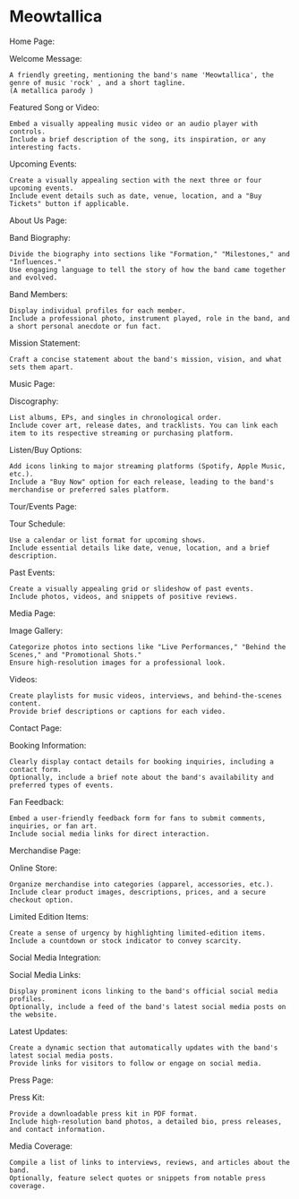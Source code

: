 # Meowtallica

Home Page:

Welcome Message:

    A friendly greeting, mentioning the band's name 'Meowtallica', the genre of music 'rock' , and a short tagline.
    (A metallica parody )

Featured Song or Video:

    Embed a visually appealing music video or an audio player with controls.
    Include a brief description of the song, its inspiration, or any interesting facts.

Upcoming Events:

    Create a visually appealing section with the next three or four upcoming events.
    Include event details such as date, venue, location, and a "Buy Tickets" button if applicable.

About Us Page:

Band Biography:

    Divide the biography into sections like "Formation," "Milestones," and "Influences."
    Use engaging language to tell the story of how the band came together and evolved.

Band Members:

    Display individual profiles for each member.
    Include a professional photo, instrument played, role in the band, and a short personal anecdote or fun fact.

Mission Statement:

    Craft a concise statement about the band's mission, vision, and what sets them apart.

Music Page:

Discography:

    List albums, EPs, and singles in chronological order.
    Include cover art, release dates, and tracklists. You can link each item to its respective streaming or purchasing platform.

Listen/Buy Options:

    Add icons linking to major streaming platforms (Spotify, Apple Music, etc.).
    Include a "Buy Now" option for each release, leading to the band's merchandise or preferred sales platform.

Tour/Events Page:

Tour Schedule:

    Use a calendar or list format for upcoming shows.
    Include essential details like date, venue, location, and a brief description.

Past Events:

    Create a visually appealing grid or slideshow of past events.
    Include photos, videos, and snippets of positive reviews.

Media Page:

Image Gallery:

    Categorize photos into sections like "Live Performances," "Behind the Scenes," and "Promotional Shots."
    Ensure high-resolution images for a professional look.

Videos:

    Create playlists for music videos, interviews, and behind-the-scenes content.
    Provide brief descriptions or captions for each video.

Contact Page:

Booking Information:

    Clearly display contact details for booking inquiries, including a contact form.
    Optionally, include a brief note about the band's availability and preferred types of events.

Fan Feedback:

    Embed a user-friendly feedback form for fans to submit comments, inquiries, or fan art.
    Include social media links for direct interaction.

Merchandise Page:

Online Store:

    Organize merchandise into categories (apparel, accessories, etc.).
    Include clear product images, descriptions, prices, and a secure checkout option.

Limited Edition Items:

    Create a sense of urgency by highlighting limited-edition items.
    Include a countdown or stock indicator to convey scarcity.

Social Media Integration:

Social Media Links:

    Display prominent icons linking to the band's official social media profiles.
    Optionally, include a feed of the band's latest social media posts on the website.

Latest Updates:

    Create a dynamic section that automatically updates with the band's latest social media posts.
    Provide links for visitors to follow or engage on social media.

Press Page:

Press Kit:

    Provide a downloadable press kit in PDF format.
    Include high-resolution band photos, a detailed bio, press releases, and contact information.

Media Coverage:

    Compile a list of links to interviews, reviews, and articles about the band.
    Optionally, feature select quotes or snippets from notable press coverage.


